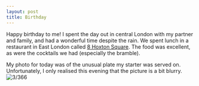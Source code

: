 ```yaml
---
layout: post
title: Birthday
---
```

Happy birthday to me! I spent the day out in central London with my partner and family, and had a wonderful time despite the rain. We spent lunch in a restaurant in East London called [8 Hoxton Square](http://www.8hoxtonsquare.com). The food was excellent, as were the cocktails we had (especially the bramble). 
<!--break-->

My photo for today was of the unusual plate my starter was served on. Unfortunately, I only realised this evening that the picture is a bit blurry.
![3/366](https://images.typed.com/72430a65-8952-44a9-b0e8-dedebb54d057/IMG_0130.jpg)